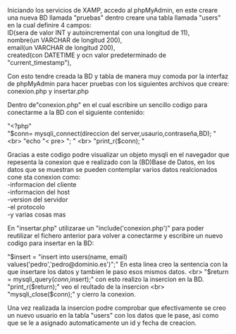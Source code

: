 Iniciando los servicios de XAMP, accedo al phpMyAdmin, en este creare una nueva BD llamada "pruebas" dentro creare una tabla llamada "users" en la cual definire 4 campos:
<br>
ID(sera de valor INT y autoincremental con una longitud de 11),<br>
nombre(un VARCHAR de longitud 200),<br>
email(un VARCHAR de longitud 200),<br>
created(con DATETIME y ocn valor predeterminado de "current_timestamp"),<br>

Con esto tendre creada la BD y tabla de manera muy comoda por la interfaz de phpMyAdmin para hacer pruebas con los siguientes archivos que creare: conexion.php y insertar.php

Dentro de"conexion.php" en el cual escribire un sencillo codigo para conectarme a la BD
con el siguiente contenido:

"<?php"  <br>
"$conn= mysqli_connect(direccion del server,usaurio,contraseña,BD);  "  <br>
"echo "< pre> ";  "  <br>
"print_r($conn); "  <br>

Gracias a este codigo podre visualizar un objeto mysqli en el navegador que repesenta la conexion que e realizado con la (BD)Base de Datos, en los datos que se muestran se pueden contemplar varios datos realcionados cone sta conexion como: <br>
  -informacion del cliente <br>
  -informacion del host <br>
  -version del servidor <br>
  -el protocolo <br>
  -y varias cosas mas <br>

En "insertar.php" utilizarae un "include('conexion.php')" para poder reutilizar el fichero anterior para volver a conectarme y escribire un nuevo codigo para insertar en la BD:

"$insert = "insert into users(name, email) values('pedro','pedro@dominio.es')";" En esta linea creo la sentencia con la que insertare los datos y tambien le paso esos mismos datos. <br>
"$return = mysqli_query($conn,$insert);" con esto realizo la insercion en la BD. <br>
"print_r($return);" veo el reultado de la insercion <br>
"mysqli_close($conn);" y cierro la conexion. <br>

Una vez realizada la insercion podre comprobar que efectivamente se creo un nuevo usuario en la tabla "users" con los datos que le pase, asi como que se le a asignado automaticamente un id y fecha de creacion.
